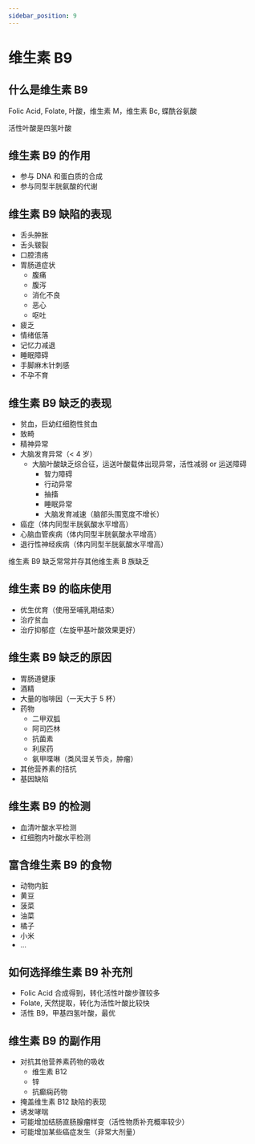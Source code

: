 ```yaml
---
sidebar_position: 9
---
```


# 维生素 B9

## 什么是维生素 B9

Folic Acid, Folate, 叶酸，维生素 M，维生素 Bc, 蝶酰谷氨酸

活性叶酸是四氢叶酸

## 维生素 B9 的作用

- 参与 DNA 和蛋白质的合成
- 参与同型半胱氨酸的代谢

## 维生素 B9 缺陷的表现

- 舌头肿胀
- 舌头皲裂
- 口腔溃疡
- 胃肠道症状
  - 腹痛
  - 腹泻
  - 消化不良
  - 恶心
  - 呕吐
- 疲乏
- 情绪低落
- 记忆力减退
- 睡眠障碍
- 手脚麻木针刺感
- 不孕不育

## 维生素 B9 缺乏的表现

- 贫血，巨幼红细胞性贫血
- 致畸
- 精神异常
- 大脑发育异常（< 4 岁）
  - 大脑叶酸缺乏综合征，运送叶酸载体出现异常，活性减弱 or 运送障碍
    - 智力障碍
    - 行动异常
    - 抽搐
    - 睡眠异常
    - 大脑发育减速（脑部头围宽度不增长）
- 癌症（体内同型半胱氨酸水平增高）
- 心脑血管疾病（体内同型半胱氨酸水平增高）
- 退行性神经疾病（体内同型半胱氨酸水平增高）

维生素 B9 缺乏常常并存其他维生素 B 族缺乏

## 维生素 B9 的临床使用

- 优生优育（使用至哺乳期结束）
- 治疗贫血
- 治疗抑郁症（左旋甲基叶酸效果更好）

## 维生素 B9 缺乏的原因

- 胃肠道健康
- 酒精
- 大量的咖啡因（一天大于 5 杯）
- 药物
  - 二甲双胍
  - 阿司匹林
  - 抗菌素
  - 利尿药
  - 氨甲喋啉（类风湿关节炎，肿瘤）
- 其他营养素的拮抗
- 基因缺陷

## 维生素 B9 的检测

- 血清叶酸水平检测
- 红细胞内叶酸水平检测

## 富含维生素 B9 的食物

- 动物内脏
- 黄豆
- 菠菜
- 油菜
- 橘子
- 小米
- ...

## 如何选择维生素 B9 补充剂

- Folic Acid 合成得到，转化活性叶酸步骤较多
- Folate, 天然提取，转化为活性叶酸比较快
- 活性 B9，甲基四氢叶酸，最优

## 维生素 B9 的副作用

- 对抗其他营养素药物的吸收
  - 维生素 B12
  - 锌
  - 抗癫痫药物
- 掩盖维生素 B12 缺陷的表现
- 诱发哮喘
- 可能增加结肠直肠腺瘤样变（活性物质补充概率较少）
- 可能增加某些癌症发生（非常大剂量）
